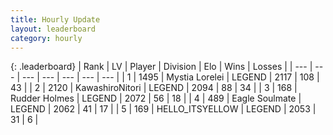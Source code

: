 ```yaml
---
title: Hourly Update
layout: leaderboard
category: hourly
---
```


{: .leaderboard}
| Rank | LV | Player | Division | Elo | Wins | Losses |
| --- | --- | --- | --- | --- | --- | --- |
| <span data-change="0">1</span> | 1495 | <span title="ID: 315148">Mystia Lorelei</span> | LEGEND | <span data-change="0">2117</span> | <span data-change="0">108</span> | <span data-change="0">43</span> |
| <span data-change="1">2</span> | 2120 | <span title="ID: 164871">KawashiroNitori</span> | LEGEND | <span data-change="27">2094</span> | <span data-change="4">88</span> | <span data-change="0">34</span> |
| <span data-change="-1">3</span> | 168 | <span title="ID: 219412">Rudder Holmes</span> | LEGEND | <span data-change="-4">2072</span> | <span data-change="1">56</span> | <span data-change="1">18</span> |
| <span data-change="0">4</span> | 489 | <span title="ID: 512212">Eagle Soulmate</span> | LEGEND | <span data-change="0">2062</span> | <span data-change="0">41</span> | <span data-change="0">17</span> |
| <span data-change="0">5</span> | 169 | <span title="ID: 528147">HELLO_ITSYELLOW</span> | LEGEND | <span data-change="0">2053</span> | <span data-change="0">31</span> | <span data-change="0">6</span> |